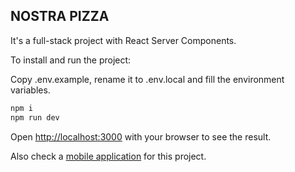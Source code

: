 ## NOSTRA PIZZA

It's a full-stack project with React Server Components.

To install and run the project:

Copy .env.example, rename it to .env.local and fill the environment variables.

```bash
npm i
npm run dev
```

Open [http://localhost:3000](http://localhost:3000) with your browser to see the
result.

Also check a [mobile application](https://github.com/Yevhenns/PizzaMobApp.git) for this project.
